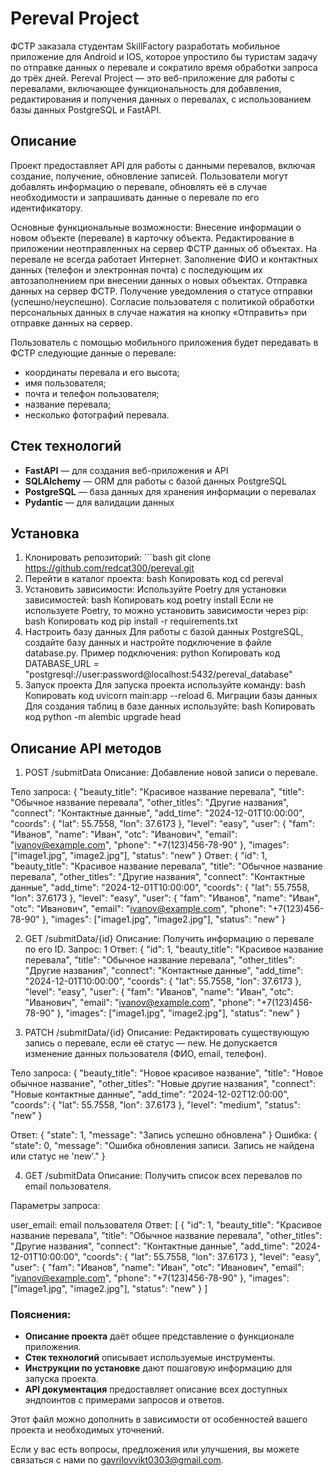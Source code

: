# Pereval Project
ФСТР заказала студентам SkillFactory разработать мобильное приложение для Android и IOS, которое упростило бы туристам задачу по отправке данных о перевале и сократило время обработки запроса до трёх дней.
Pereval Project — это веб-приложение для работы с перевалами, включающее функциональность для добавления, редактирования и получения данных о перевалах, с использованием базы данных PostgreSQL и FastAPI.

## Описание

Проект предоставляет API для работы с данными перевалов, включая создание, получение, обновление записей. Пользователи могут добавлять информацию о перевале, обновлять её в случае необходимости и запрашивать данные о перевале по его идентификатору.

Основные функциональные возможности:
Внесение информации о новом объекте (перевале) в карточку объекта.
Редактирование в приложении неотправленных на сервер ФСТР данных об объектах. На перевале не всегда работает Интернет.
Заполнение ФИО и контактных данных (телефон и электронная почта) с последующим их автозаполнением при внесении данных о новых объектах.
Отправка данных на сервер ФСТР.
Получение уведомления о статусе отправки (успешно/неуспешно).
Согласие пользователя с политикой обработки персональных данных в случае нажатия на кнопку «Отправить» при отправке данных на сервер.


Пользователь с помощью мобильного приложения будет передавать в ФСТР следующие данные о перевале:
- координаты перевала и его высота;
- имя пользователя;
- почта и телефон пользователя;
- название перевала;
- несколько фотографий перевала.

## Стек технологий

- **FastAPI** — для создания веб-приложения и API
- **SQLAlchemy** — ORM для работы с базой данных PostgreSQL
- **PostgreSQL** — база данных для хранения информации о перевалах
- **Pydantic** — для валидации данных

## Установка

1. Клонировать репозиторий: ```bash git clone https://github.com/redcat300/pereval.git 
2. Перейти в каталог проекта: bash Копировать код cd pereval 
3. Установить зависимости: Используйте Poetry для установки зависимостей: bash Копировать код 
poetry install Если не используете Poetry, то можно установить зависимости через pip: bash 
Копировать код pip install -r requirements.txt 
4. Настроить базу данных Для работы с базой данных PostgreSQL, создайте базу данных и настройте
подключение в файле database.py. Пример подключения: python 
Копировать код DATABASE_URL = "postgresql://user:password@localhost:5432/pereval_database" 
5. Запуск проекта Для запуска проекта используйте команду: bash Копировать код uvicorn main:app --reload 6.
Миграции базы данных Для создания таблиц в базе данных используйте: bash Копировать код python -m alembic upgrade head


## Описание API методов 
1. POST /submitData
Описание: Добавление новой записи о перевале.

Тело запроса:
{
    "beauty_title": "Красивое название перевала",
    "title": "Обычное название перевала",
    "other_titles": "Другие названия",
    "connect": "Контактные данные",
    "add_time": "2024-12-01T10:00:00",
    "coords": {
        "lat": 55.7558,
        "lon": 37.6173
    },
    "level": "easy",
    "user": {
        "fam": "Иванов",
        "name": "Иван",
        "otc": "Иванович",
        "email": "ivanov@example.com",
        "phone": "+7(123)456-78-90"
    },
    "images": ["image1.jpg", "image2.jpg"],
    "status": "new"
}
Ответ:
{
    "id": 1,
    "beauty_title": "Красивое название перевала",
    "title": "Обычное название перевала",
    "other_titles": "Другие названия",
    "connect": "Контактные данные",
    "add_time": "2024-12-01T10:00:00",
    "coords": {
        "lat": 55.7558,
        "lon": 37.6173
    },
    "level": "easy",
    "user": {
        "fam": "Иванов",
        "name": "Иван",
        "otc": "Иванович",
        "email": "ivanov@example.com",
        "phone": "+7(123)456-78-90"
    },
    "images": ["image1.jpg", "image2.jpg"],
    "status": "new"
}

2. GET /submitData/{id}
Описание: Получить информацию о перевале по его ID.
Запрос: 1
Ответ:
{
    "id": 1,
    "beauty_title": "Красивое название перевала",
    "title": "Обычное название перевала",
    "other_titles": "Другие названия",
    "connect": "Контактные данные",
    "add_time": "2024-12-01T10:00:00",
    "coords": {
        "lat": 55.7558,
        "lon": 37.6173
    },
    "level": "easy",
    "user": {
        "fam": "Иванов",
        "name": "Иван",
        "otc": "Иванович",
        "email": "ivanov@example.com",
        "phone": "+7(123)456-78-90"
    },
    "images": ["image1.jpg", "image2.jpg"],
    "status": "new"
}

3. PATCH /submitData/{id}
Описание: Редактировать существующую запись о перевале, если её статус — new. Не допускается изменение данных пользователя (ФИО, email, телефон).

Тело запроса:
{
    "beauty_title": "Новое красивое название",
    "title": "Новое обычное название",
    "other_titles": "Новые другие названия",
    "connect": "Новые контактные данные",
    "add_time": "2024-12-02T12:00:00",
    "coords": {
        "lat": 55.7558,
        "lon": 37.6173
    },
    "level": "medium",
    "status": "new"
}


Ответ:
{
    "state": 1,
    "message": "Запись успешно обновлена"
}
Ошибка:
{
    "state": 0,
    "message": "Ошибка обновления записи. Запись не найдена или статус не 'new'."
}

4. GET /submitData
Описание: Получить список всех перевалов по email пользователя.

Параметры запроса:

user_email: email пользователя
Ответ:
[
    {
        "id": 1,
        "beauty_title": "Красивое название перевала",
        "title": "Обычное название перевала",
        "other_titles": "Другие названия",
        "connect": "Контактные данные",
        "add_time": "2024-12-01T10:00:00",
        "coords": {
            "lat": 55.7558,
            "lon": 37.6173
        },
        "level": "easy",
        "user": {
            "fam": "Иванов",
            "name": "Иван",
            "otc": "Иванович",
            "email": "ivanov@example.com",
            "phone": "+7(123)456-78-90"
        },
        "images": ["image1.jpg", "image2.jpg"],
        "status": "new"
    }
]


### Пояснения:
- **Описание проекта** даёт общее представление о функционале приложения.
- **Стек технологий** описывает используемые инструменты.
- **Инструкции по установке** дают пошаговую информацию для запуска проекта.
- **API документация** предоставляет описание всех доступных эндпоинтов с примерами запросов и ответов.

Этот файл можно дополнить в зависимости от особенностей вашего проекта и необходимых уточнений.

Если у вас есть вопросы, предложения или улучшения, вы можете связаться с нами по gavrilovvikt0303@gmail.com.
